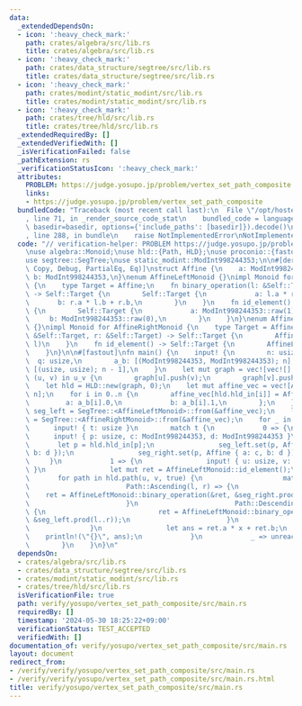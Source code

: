 ```yaml
---
data:
  _extendedDependsOn:
  - icon: ':heavy_check_mark:'
    path: crates/algebra/src/lib.rs
    title: crates/algebra/src/lib.rs
  - icon: ':heavy_check_mark:'
    path: crates/data_structure/segtree/src/lib.rs
    title: crates/data_structure/segtree/src/lib.rs
  - icon: ':heavy_check_mark:'
    path: crates/modint/static_modint/src/lib.rs
    title: crates/modint/static_modint/src/lib.rs
  - icon: ':heavy_check_mark:'
    path: crates/tree/hld/src/lib.rs
    title: crates/tree/hld/src/lib.rs
  _extendedRequiredBy: []
  _extendedVerifiedWith: []
  _isVerificationFailed: false
  _pathExtension: rs
  _verificationStatusIcon: ':heavy_check_mark:'
  attributes:
    PROBLEM: https://judge.yosupo.jp/problem/vertex_set_path_composite
    links:
    - https://judge.yosupo.jp/problem/vertex_set_path_composite
  bundledCode: "Traceback (most recent call last):\n  File \"/opt/hostedtoolcache/Python/3.10.14/x64/lib/python3.10/site-packages/onlinejudge_verify/documentation/build.py\"\
    , line 71, in _render_source_code_stat\n    bundled_code = language.bundle(stat.path,\
    \ basedir=basedir, options={'include_paths': [basedir]}).decode()\n  File \"/opt/hostedtoolcache/Python/3.10.14/x64/lib/python3.10/site-packages/onlinejudge_verify/languages/rust.py\"\
    , line 288, in bundle\n    raise NotImplementedError\nNotImplementedError\n"
  code: "// verification-helper: PROBLEM https://judge.yosupo.jp/problem/vertex_set_path_composite\n\
    \nuse algebra::Monoid;\nuse hld::{Path, HLD};\nuse proconio::{fastout, input};\n\
    use segtree::SegTree;\nuse static_modint::ModInt998244353;\n\n#[derive(Clone,\
    \ Copy, Debug, PartialEq, Eq)]\nstruct Affine {\n    a: ModInt998244353,\n   \
    \ b: ModInt998244353,\n}\nenum AffineLeftMonoid {}\nimpl Monoid for AffineLeftMonoid\
    \ {\n    type Target = Affine;\n    fn binary_operation(l: &Self::Target, r: &Self::Target)\
    \ -> Self::Target {\n        Self::Target {\n            a: l.a * r.a,\n     \
    \       b: r.a * l.b + r.b,\n        }\n    }\n    fn id_element() -> Self::Target\
    \ {\n        Self::Target {\n            a: ModInt998244353::raw(1),\n       \
    \     b: ModInt998244353::raw(0),\n        }\n    }\n}\nenum AffineRightMonoid\
    \ {}\nimpl Monoid for AffineRightMonoid {\n    type Target = Affine;\n    fn binary_operation(l:\
    \ &Self::Target, r: &Self::Target) -> Self::Target {\n        AffineLeftMonoid::binary_operation(r,\
    \ l)\n    }\n    fn id_element() -> Self::Target {\n        AffineLeftMonoid::id_element()\n\
    \    }\n}\n\n#[fastout]\nfn main() {\n    input! {\n        n: usize,\n      \
    \  q: usize,\n        a_b: [(ModInt998244353, ModInt998244353); n],\n        u_v:\
    \ [(usize, usize); n - 1],\n    }\n    let mut graph = vec![vec![]; n];\n    for\
    \ (u, v) in u_v {\n        graph[u].push(v);\n        graph[v].push(u);\n    }\n\
    \    let hld = HLD::new(graph, 0);\n    let mut affine_vec = vec![AffineLeftMonoid::id_element();\
    \ n];\n    for i in 0..n {\n        affine_vec[hld.hld_in[i]] = Affine {\n   \
    \         a: a_b[i].0,\n            b: a_b[i].1,\n        };\n    }\n    let mut\
    \ seg_left = SegTree::<AffineLeftMonoid>::from(&affine_vec);\n    let mut seg_right\
    \ = SegTree::<AffineRightMonoid>::from(&affine_vec);\n    for _ in 0..q {\n  \
    \      input! { t: usize }\n        match t {\n            0 => {\n          \
    \      input! { p: usize, c: ModInt998244353, d: ModInt998244353 }\n         \
    \       let p = hld.hld_in[p];\n                seg_left.set(p, Affine { a: c,\
    \ b: d });\n                seg_right.set(p, Affine { a: c, b: d });\n       \
    \     }\n            1 => {\n                input! { u: usize, v: usize, x: ModInt998244353\
    \ }\n                let mut ret = AffineLeftMonoid::id_element();\n         \
    \       for path in hld.path(u, v, true) {\n                    match path {\n\
    \                        Path::Ascending(l, r) => {\n                        \
    \    ret = AffineLeftMonoid::binary_operation(&ret, &seg_right.prod(l..r));\n\
    \                        }\n                        Path::Descending(l, r) =>\
    \ {\n                            ret = AffineLeftMonoid::binary_operation(&ret,\
    \ &seg_left.prod(l..r));\n                        }\n                    }\n \
    \               }\n                let ans = ret.a * x + ret.b;\n            \
    \    println!(\"{}\", ans);\n            }\n            _ => unreachable!(),\n\
    \        }\n    }\n}\n"
  dependsOn:
  - crates/algebra/src/lib.rs
  - crates/data_structure/segtree/src/lib.rs
  - crates/modint/static_modint/src/lib.rs
  - crates/tree/hld/src/lib.rs
  isVerificationFile: true
  path: verify/yosupo/vertex_set_path_composite/src/main.rs
  requiredBy: []
  timestamp: '2024-05-30 18:25:22+09:00'
  verificationStatus: TEST_ACCEPTED
  verifiedWith: []
documentation_of: verify/yosupo/vertex_set_path_composite/src/main.rs
layout: document
redirect_from:
- /verify/verify/yosupo/vertex_set_path_composite/src/main.rs
- /verify/verify/yosupo/vertex_set_path_composite/src/main.rs.html
title: verify/yosupo/vertex_set_path_composite/src/main.rs
---
```

